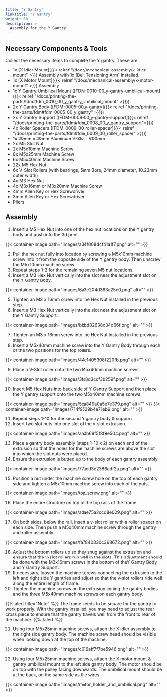 ```yaml
---
title: "Y Gantry"
linkTitle: "Y Gantry"
weight: 60
description: >
  Assembly for the Y Gantry
---
```


## Necessary Components & Tools

Collect the necessary items to complete the Y gantry. These are:

* 1x [X Idler Mount]({{< relref "/docs/mechanical-assembly/x-idler-mount" >}}) Assembly with 1x [Belt Tensioning Arm] installed.
* 1x [X Motor Mount]({{< relref "/docs/mechanical-assembly/x-motor-mount" >}}) Assembly
* 1x Y Gantry Umbilical Mount ([FDM-0010-00_y-gantry-umbilical-mount]({{< relref "/docs/printing-the-parts/fdm#fdm_0010_00_y_gantry_umbilical_mount" >}}))
* 2x Y Gantry Body ([FDM-0005-00_y-gantry]({{< relref "/docs/printing-the-parts/fdm#fdm_0005_00_y_gantry" >}}))
* 2x Y Gantry Support ([FDM-0008-00_y-gantry-support]({{< relref "/docs/printing-the-parts/fdm#fdm_0008_00_y_gantry_support">}}))
* 4x Roller Spacers ([FDM-0009-00_roller-spacer]({{< relref "/docs/printing-the-parts/fdm#fdm_0009_00_roller_spacer" >}}))
* 1x 20mm x 20mm Aluminum V-Slot - 600mm
* 2x M5 Slot Nut
* 2x M5x10mm Machine Screw
* 8x M5x25mm Machine Screw
* 6x M5x40mm Machine Screw
* 22x M5 Hex Nut
* 6x V-Slot Rollers (with bearings, 5mm Bore, 24mm diameter, 10.23mm outer width)
* 4x M3 Hex Nut
* 4x M3x16mm or M3x20mm Machine Screw
* 4mm Allen Key or Hex Screwdriver
* 3mm Allen Key or Hex Screwdriver
* Pliers

## Assembly

1. Insert a M5 Hex Nut into one of the hex nut locations on the Y gantry body and push into the 3d print.

{{< container-image path="images/a34f008d4f41a1f7.png" alt="" >}}

2. Pull the hex nut fully into location by screwing a M5x10mm machine screw into it from the opposite side of the Y gantry body. Then unscrew the M5x10mm machine screw.
3. Repeat steps 1-2 for the remaining seven M5 nut locations.
4. Insert a M3 Hex Nut vertically into the slot near the adjustment slot on the Y Gantry Body.

{{< container-image path="images/6a3e204d383a25c0.png" alt="" >}}

5. Tighten an M3 x 16mm screw into the Hex Nut installed in the previous step.
6. Insert a M3 Hex Nut vertically into the slot near the adjustment slot on the Y Gantry Support.

{{< container-image path="images/bbbd82638c34d66f.png" alt="" >}}

7. Tighten an M3 x 16mm screw into the Hex Nut installed in the previous step.
8. Insert a M5x40mm machine screw into the Y Gantry Body through each of the two positions for the top rollers.

{{< container-image path="images/44c1405308f220fb.png" alt="" >}}

9. Place a V-Slot roller onto the two M5x40mm machine screws.

{{< container-image path="images/3fc8d3ccf3b259f.png" alt="" >}}

10. Insert M5 Hex Nuts into back side of Y Gantry Support and then place the Y gantry support onto the two M5x40mm machine screws.

{{< container-image path="images/5ca849a0a5e7e379.png" alt="" >}}
{{< container-image path="images/714f9529b4e71eb9.png" alt="" >}}

11. Repeat steps 1-10 for the second Y gantry body & support
12. Insert two slot nuts into one slot of the v-slot extrusion.

{{< container-image path="images/aa0b69f5f8f9e504.png" alt="" >}}

13. Place a gantry body assembly (steps 1-10 x 2) on each end of the extrusion so that the holes for the machine screws are above the slot into which the slot nuts were placed.
14. Ensure the extrusion is butted up to the body of each gantry assembly.

{{< container-image path="images/77acd3e2386adf2a.png" alt="" >}}

15. Position a nut under the machine screw hole on the top of each gantry side and tighten a M5x10mm machine screw into each of the nuts.

{{< container-image path="images/top_screw.png" alt="" >}}    

16. Place the entire structure on top of the top rails of the frame

{{< container-image path="images/adae75a2ccd8e029.png" alt="" >}}

17. On both sides, below the rail, insert a v-slot roller with a roller spacer on each side. Then push a M5x40mm machine screw through the gantry and roller assembly.

{{< container-image path="images/fa7840330c368672.png" alt="" >}}

18. Adjust the bottom rollers up so they snug against the extrusion  and ensure that the v-slot rollers run well in the slots. This adjustment should be done with the M3x16mm screws in the bottom of theY Gantry Body and Y Gantry Support.
19. If necessary, loosen the machine screws connecting the extrusion to the left and right side Y gantries and adjust so that the v-slot rollers ride well along the entire length of frame.
20. Tighten the machine screws on the extrusion joining the gantry bodies and the three M5x40mm machine screws on each gantry body.

{{% alert title="Note" %}}
The frame needs to be square for the gantry to work properly. With the gantry installed, you may need to adjust the rear cross piece to ensure that the gantry travels well from the front to rear of the machine.
{{% /alert %}}

21. Using four M5x25mm machine screws, attach the X idler assembly to the right side gantry body. The machine screw head should be visible when looking down at the top of the machine.

{{< container-image path="images/c016aff7f7be5946.png" alt="" >}}

22. Using four M5x25mm machine screws, attach the X motor mount & gantry umbilical mount to the left side gantry body. The motor should be on top with the pulley facing downwards. The umbilical mount should be at the back, on the same side as the wires.

{{< container-image path="images/motor_holder_and_umbilical.png" alt="" >}}

